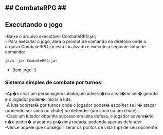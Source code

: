 <html><h2>## CombateRPG ##</h2>
  
  <h2>Executando o jogo</h2>
  -Baixe o arquivo executável CombateRPG.jar;<br>
  - Para executar o jogo, abra o prompt de comando no diretório onde o
  arquivo CombateRPG.jar está localizado e execute a seguinte linha
  de comando:

    java -jar CombateRPG.jar


  - Bom jogo! :)

  
  <h3>Sistema simples de combate por turnos:</h3>
  
  -Ap�s criar um personagem lutador,um advers�rio aleat�rio ser� gerado e o jogador poder� iniciar a luta.<br>
  -A luta ocorrer� por turnos onde o jogador poder� escolher se ir� atacar (podendo ser soco ou chute) ou defender (um soco ou um chute).<br>
  -Caso um lutador obtenha sucesso em uma defesa, o jogador advers�rio n�o poder� atacar na pr�xima rodada, podendo apenas defender.<br>
  -Vence aquele que conseguir zerar os pontos de vida (hp) de seu oponente.<br></html>
